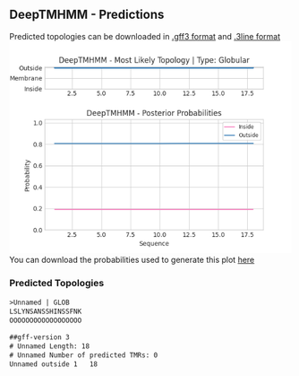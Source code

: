## DeepTMHMM - Predictions
Predicted topologies can be downloaded in [.gff3 format](TMRs.gff3) and [.3line format](predicted_topologies.3line)
![picture](plot.png)
You can download the probabilities used to generate this plot [here](Unnamed_probs.csv)
### Predicted Topologies
```
>Unnamed | GLOB
LSLYNSANSSHINSSFNK
OOOOOOOOOOOOOOOOOO

```


```
##gff-version 3
# Unnamed Length: 18
# Unnamed Number of predicted TMRs: 0
Unnamed	outside	1	18				

```
